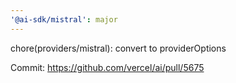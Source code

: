 ```yaml
---
'@ai-sdk/mistral': major
---
```


chore(providers/mistral): convert to providerOptions

Commit: https://github.com/vercel/ai/pull/5675
